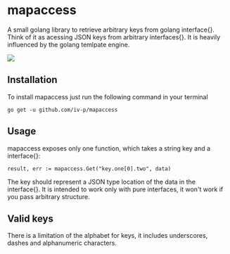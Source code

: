 # mapaccess

A small golang library to retrieve arbitrary keys from golang interface{}. Think of it as acessing JSON keys from arbitrary interfaces{}. It is heavily influenced by the golang temlpate engine.

![](https://github.com/iv-p/mapaccess/workflows/test/badge.svg)

## Installation

To install mapaccess just run the following command in your terminal
```
go get -u github.com/iv-p/mapaccess
```

## Usage

mapaccess exposes only one function, which takes a string key and a interface{}:
```
result, err := mapaccess.Get("key.one[0].two", data)
```
The key should represent a JSON type location of the data in the interface{}. It is intended to work only with pure interfaces, it won't work if you pass arbitrary structure.

## Valid keys

There is a limitation of the alphabet for keys, it includes underscores, dashes and alphanumeric characters.